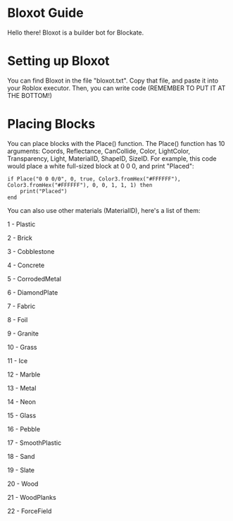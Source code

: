 # Bloxot Guide

Hello there! Bloxot is a builder bot for Blockate.

# Setting up Bloxot

You can find Bloxot in the file "bloxot.txt". Copy that file, and paste it into your Roblox executor. Then, you can write code (REMEMBER TO PUT IT AT THE BOTTOM!)

# Placing Blocks

You can place blocks with the Place() function.
The Place() function has 10 arguments: Coords, Reflectance, CanCollide, Color, LightColor, Transparency, Light, MaterialID, ShapeID, SizeID.
For example, this code would place a white full-sized block at 0 0 0, and print "Placed":
```
if Place("0 0 0/0", 0, true, Color3.fromHex("#FFFFFF"), Color3.fromHex("#FFFFFF"), 0, 0, 1, 1, 1) then 
    print("Placed")
end
```
You can also use other materials (MaterialID), here's a list of them:

1 - Plastic

2 - Brick

3 - Cobblestone

4 - Concrete

5 - CorrodedMetal

6 - DiamondPlate

7 - Fabric

8 - Foil

9 - Granite

10 - Grass

11 - Ice

12 - Marble

13 - Metal

14 - Neon

15 - Glass

16 - Pebble

17 - SmoothPlastic

18 - Sand

19 - Slate

20 - Wood

21 - WoodPlanks

22 - ForceField

